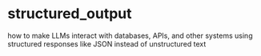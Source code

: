 # structured_output
how to make LLMs interact with databases, APIs, and other systems using structured responses like JSON instead of unstructured text
